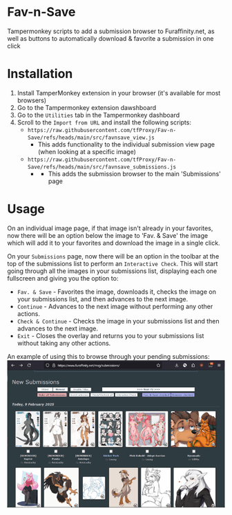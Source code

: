 # Fav-n-Save
Tampermonkey scripts to add a submission browser to Furaffinity.net, as well as buttons to automatically download &amp; favorite a submission in one click

# Installation

1. Install TamperMonkey extension in your browser (it's available for most browsers)
2. Go to the Tampermonkey extension dawshboard
3. Go to the `Utilities` tab in the Tampermonkey dashboard
4. Scroll to the `Import from URL` and install the following scripts:
	* `https://raw.githubusercontent.com/tfProxy/Fav-n-Save/refs/heads/main/src/favnsave_view.js`
		* This adds functionality to the individual submission view page (when looking at a specific image)
	* `https://raw.githubusercontent.com/tfProxy/Fav-n-Save/refs/heads/main/src/favnsave_submissions.js`
 		* * This adds the submission browser to the main 'Submissions' page

# Usage

On an individual image page, if that image isn't already in your favorites, now there will be an option below the image to 'Fav. & Save' the image which will add it to your favorites and download the image in a single click.

On your `Submissions` page, now there will be an option in the toolbar at the top of the submissions list to perform an `Interactive Check`. This will start going through all the images in your submissions list, displaying each one fullscreen and giving you the option to:
* `Fav. & Save` - Favorites the image, downloads it, checks the image on your submissions list, and then advances to the next image.
* `Continue` - Advances to the next image without performing any other actions.
* `Check & Continue` - Checks the image in your submissions list and then advances to the next image.
* `Exit` - Closes the overlay and returns you to your submissions list without taking any other actions.

An example of using this to browse through your pending submissions:
![Running an Interactive Check](https://raw.githubusercontent.com/tfProxy/Fav-n-Save/refs/heads/main/docs/images/Favnsave_submission_browser.gif)
